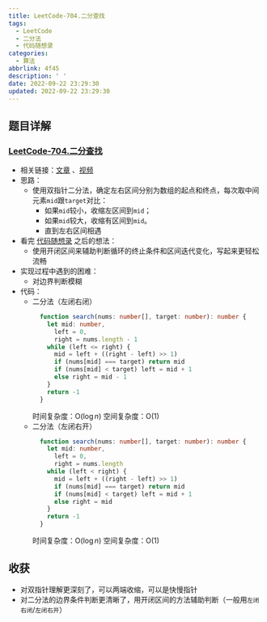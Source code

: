 ```yaml
---
title: LeetCode-704.二分查找
tags:
  - LeetCode
  - 二分法
  - 代码随想录
categories:
  - 算法
abbrlink: 4f45
description: ' '
date: 2022-09-22 23:29:30
updated: 2022-09-22 23:29:30
---
```


## 题目详解

### [LeetCode-704.二分查找](https://leetcode.cn/problems/binary-search/)

- 相关链接：[文章](https://programmercarl.com/0704.%E4%BA%8C%E5%88%86%E6%9F%A5%E6%89%BE.html#_704-%E4%BA%8C%E5%88%86%E6%9F%A5%E6%89%BE) 、[视频](https://www.bilibili.com/video/BV1fA4y1o715/?spm_id_from=333.788&vd_source=71d285511d98d6f3acb381e2ee160233)
- 思路：
  - 使用双指针二分法，确定左右区间分别为数组的起点和终点，每次取中间元素`mid`跟`target`对比：
    - 如果`mid`较小，收缩左区间到`mid`；
    - 如果`mid`较大，收缩有区间到`mid`。
    - 直到左右区间相遇
- 看完 [代码随想录](https://programmercarl.com/0704.%E4%BA%8C%E5%88%86%E6%9F%A5%E6%89%BE.html#_704-%E4%BA%8C%E5%88%86%E6%9F%A5%E6%89%BE) 之后的想法：
  - 使用开闭区间来辅助判断循环的终止条件和区间迭代变化，写起来更轻松流畅
- 实现过程中遇到的困难：
  - 对边界判断模糊
- 代码：
  - 二分法（左闭右闭）
    ```ts
      function search(nums: number[], target: number): number {
        let mid: number,
          left = 0,
          right = nums.length - 1
        while (left <= right) {
          mid = left + ((right - left) >> 1)
          if (nums[mid] === target) return mid
          if (nums[mid] < target) left = mid + 1
          else right = mid - 1
        }
        return -1
      }
    ```
    时间复杂度：O($\log n$)
    空间复杂度：O(1)
  - 二分法（左闭右开）
    ```ts
      function search(nums: number[], target: number): number {
        let mid: number, 
          left = 0,
          right = nums.length
        while (left < right) {
          mid = left + ((right - left) >> 1)
          if (nums[mid] === target) return mid
          if (nums[mid] < target) left = mid + 1
          else right = mid
        }
        return -1
      }
    ```
    时间复杂度：O($\log n$)
    空间复杂度：O(1)

## 收获

- 对双指针理解更深刻了，可以两端收缩，可以是快慢指针
- 对二分法的边界条件判断更清晰了，用开闭区间的方法辅助判断（一般用`左闭右闭`/`左闭右开`）

